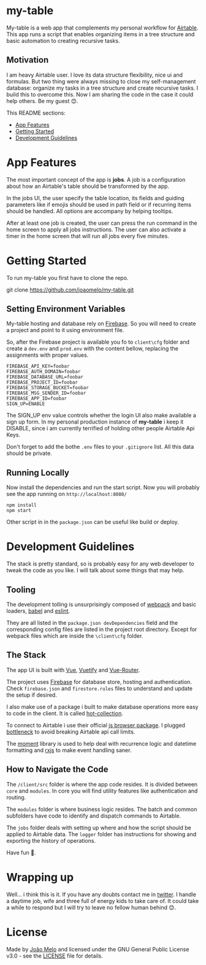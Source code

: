 # my-table

My-table is a web app that complements my personal workflow for [Airtable](https://www.airtable.com). This app runs a script that enables organizing items in a tree structure and basic automation to creating recursive tasks.

## Motivation

I am heavy Airtable user. I love its data structure flexibility, nice ui and formulas. But two thing were always missing to close my self-management database: organize my tasks in a tree structure and create recursive tasks. I build this to overcome this. Now I am sharing the code in the case it could help others. Be my guest 😊. 

This README sections:

- [App Features](#app-features)
- [Getting Started](#getting-started)
- [Development Guidelines](#development-guidelines)

# App Features

The most important concept of the app is **jobs**. A job is a configuration about how an Airtable's table should be transformed by the app.

In the jobs UI, the user specify the table location, its fields and guiding parameters like if emojis should be used in path field or if recurring items should be handled. All options are accompany by helping tooltips.

After at least one job is created, the user can press the run command in the home screen to apply all jobs instructions. The user can also activate a timer in the home screen that will run all jobs every five minutes.

# Getting Started

To run my-table you first have to clone the repo.

  git clone https://github.com/joaomelo/my-table.git

## Setting Environment Variables

My-table hosting and database rely on [Firebase](https://firebase.google.com/). So you will need to create a project and point to it using environment file.

So, after the Firebase project is available you fo to `client\cfg` folder and create a `dev.env` and `prod.env` with the content bellow, replacing the assignments with proper values.

    FIREBASE_API_KEY=foobar
    FIREBASE_AUTH_DOMAIN=foobar
    FIREBASE_DATABASE_URL=foobar
    FIREBASE_PROJECT_ID=foobar
    FIREBASE_STORAGE_BUCKET=foobar
    FIREBASE_MSG_SENDER_ID=foobar
    FIREBASE_APP_ID=foobar
    SIGN_UP=ENABLE

The SIGN_UP env value controls whether the login UI also make available a sign up form. In my personal production instance of **my-table** i keep it DISABLE, since i am currently terrified of holding other people Airtable Api Keys.

Don't forget to add the bothe `.env` files to your `.gitignore` list. All this data should be private.

## Running Locally 

Now install the dependencies and run the start script. Now you will probably see the app running on `http://localhost:8080/`

    npm install
    npm start

Other script in in the `package.json` can be useful like build or deploy.

# Development Guidelines

The stack is pretty standard, so is probably easy for any web developer to tweak the code as you like. I will talk about some things that may help.

## Tooling

The development tolling is unsurprisingly composed of [webpack](https://webpack.js.org/) and basic loaders, [babel](https://babeljs.io/) and [eslint](https://eslint.org/). 

They are all listed in the `package.json devDependencies` field and the corresponding config files are listed in the project root directory. Except for webpack files which are inside the `\client\cfg` folder.

## The Stack

The app UI is built with [Vue](https://vuejs.org/), [Vuetify](https://vuetifyjs.com/) and [Vue-Router](https://router.vuejs.org/).

The project uses [Firebase](https://firebase.google.com/) for database store, hosting and authentication. Check `firebase.json` and `firestore.rules` files to understand and update the setup if desired.

I also make use of a package i built to make database operations more easy to code in the client. It is called [hot-collection](https://www.npmjs.com/package/@joaomelo/hot-collection).

To connect to Airtable i use their official [js browser package](https://github.com/Airtable/airtable.js). I plugged [bottleneck](https://www.npmjs.com/package/bottleneck) to avoid breaking Airtable api call limits.

The [moment](https://www.npmjs.com/package/moment) library is used to help deal with recurrence logic and datetime formatting and [rxjs](https://www.npmjs.com/package/rxjs) to make event handling saner.

## How to Navigate the Code

The `/client/src` folder is where the app code resides. It is divided between `core` and `modules`. In core you will find utility features like authentication and routing.

The `modules` folder is where business logic resides. The batch and common subfolders have code to identify and dispatch commands to Airtable.

The `jobs` folder deals with setting up where and how the script should be applied to Airtable data. The `logger` folder has instructions for showing and exporting the history of operations. 

Have fun 🎉.

# Wrapping up

Well... i think this is it. If you have any doubts contact me in [twitter](https://twitter.com/joaomeloplus). I handle a daytime job, wife and three full of energy kids to take care of. It could take a while to respond but I will try to leave no fellow human behind 😊.

# License

Made by [João Melo](https://twitter.com/joaomeloplus) and licensed under the GNU General Public License v3.0 - see the [LICENSE](LICENSE) file for details.
